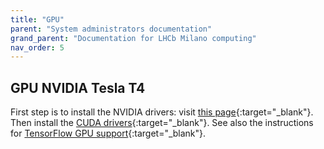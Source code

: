 ```yaml
---
title: "GPU"
parent: "System administrators documentation"
grand_parent: "Documentation for LHCb Milano computing"
nav_order: 5
---
```


## GPU NVIDIA Tesla T4

First step is to install the NVIDIA drivers: visit [this page](https://docs.nvidia.com/datacenter/tesla/tesla-installation-notes/index.html#unique_1068237798){:target="_blank"}.
Then install the [CUDA drivers](https://developer.nvidia.com/cuda-toolkit-archive){:target="_blank"}.
See also the instructions for [TensorFlow GPU support](https://www.tensorflow.org/install/gpu){:target="_blank"}.
